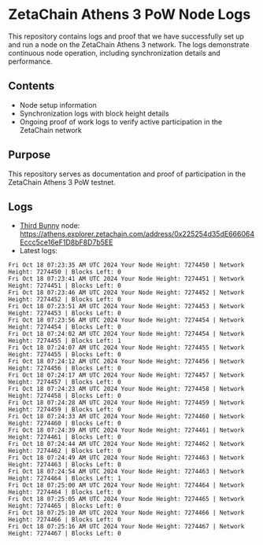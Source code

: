 # ZetaChain Athens 3 PoW Node Logs
This repository contains logs and proof that we have successfully set up and run a node on the ZetaChain Athens 3 network. The logs demonstrate continuous node operation, including synchronization details and performance.

## Contents
- Node setup information
- Synchronization logs with block height details
- Ongoing proof of work logs to verify active participation in the ZetaChain network

## Purpose
This repository serves as documentation and proof of participation in the ZetaChain Athens 3 PoW testnet.

## Logs

- [Third Bunny](https://thirdbunny.xyz/) node: https://athens.explorer.zetachain.com/address/0x225254d35dE666064Eccc5ce16eF1D8bF8D7b5EE
- Latest logs:
```
Fri Oct 18 07:23:35 AM UTC 2024 Your Node Height: 7274450 | Network Height: 7274450 | Blocks Left: 0
Fri Oct 18 07:23:41 AM UTC 2024 Your Node Height: 7274451 | Network Height: 7274451 | Blocks Left: 0
Fri Oct 18 07:23:46 AM UTC 2024 Your Node Height: 7274452 | Network Height: 7274452 | Blocks Left: 0
Fri Oct 18 07:23:51 AM UTC 2024 Your Node Height: 7274453 | Network Height: 7274453 | Blocks Left: 0
Fri Oct 18 07:23:56 AM UTC 2024 Your Node Height: 7274454 | Network Height: 7274454 | Blocks Left: 0
Fri Oct 18 07:24:02 AM UTC 2024 Your Node Height: 7274454 | Network Height: 7274455 | Blocks Left: 1
Fri Oct 18 07:24:07 AM UTC 2024 Your Node Height: 7274455 | Network Height: 7274455 | Blocks Left: 0
Fri Oct 18 07:24:12 AM UTC 2024 Your Node Height: 7274456 | Network Height: 7274456 | Blocks Left: 0
Fri Oct 18 07:24:17 AM UTC 2024 Your Node Height: 7274457 | Network Height: 7274457 | Blocks Left: 0
Fri Oct 18 07:24:23 AM UTC 2024 Your Node Height: 7274458 | Network Height: 7274458 | Blocks Left: 0
Fri Oct 18 07:24:28 AM UTC 2024 Your Node Height: 7274459 | Network Height: 7274459 | Blocks Left: 0
Fri Oct 18 07:24:33 AM UTC 2024 Your Node Height: 7274460 | Network Height: 7274460 | Blocks Left: 0
Fri Oct 18 07:24:39 AM UTC 2024 Your Node Height: 7274461 | Network Height: 7274461 | Blocks Left: 0
Fri Oct 18 07:24:44 AM UTC 2024 Your Node Height: 7274462 | Network Height: 7274462 | Blocks Left: 0
Fri Oct 18 07:24:49 AM UTC 2024 Your Node Height: 7274463 | Network Height: 7274463 | Blocks Left: 0
Fri Oct 18 07:24:54 AM UTC 2024 Your Node Height: 7274463 | Network Height: 7274464 | Blocks Left: 1
Fri Oct 18 07:25:00 AM UTC 2024 Your Node Height: 7274464 | Network Height: 7274464 | Blocks Left: 0
Fri Oct 18 07:25:05 AM UTC 2024 Your Node Height: 7274465 | Network Height: 7274465 | Blocks Left: 0
Fri Oct 18 07:25:10 AM UTC 2024 Your Node Height: 7274466 | Network Height: 7274466 | Blocks Left: 0
Fri Oct 18 07:25:16 AM UTC 2024 Your Node Height: 7274467 | Network Height: 7274467 | Blocks Left: 0
```
